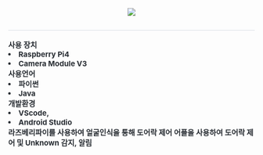 <div align= "center">
    <img src="https://capsule-render.vercel.app/api?type=transparent&color=000000&height=120&text=얼굴인식%20도어락&animation=&fontColor=000000&fontSize=40" />
    </div>
    <div style="text-align: left;"> 
    <h2 style="border-bottom: 1px solid #d8dee4; color: #282d33;">  </h2>  
    <div style="font-weight: 700; font-size: 15px; text-align: left; color: #282d33;"> 사용 장치</li><li>Raspberry Pi4 </li><li>Camera Module V3 </li></li>사용언어 <li> 파이썬<li>Java</li>개발환경 <li> VScode, <li>Android Studio</li></li>라즈베리파이를 사용하여 얼굴인식을 통해 도어락 제어 </li>어플을 사용하여 도어락 제어 및 Unknown 감지, 알림</li></li></li> </div> 
    </div>
    
